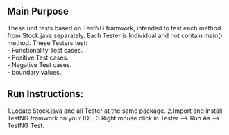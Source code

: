 ## Main Purpose
These unit tests based on TestNG framwork, intended to test each method from Stock.java separately.
Each Tester is Individual and not contain main() method.
These Testers test:
<br>- Functionality Test cases.
<br>- Positive Test cases.
<br>- Negative Test cases.
<br>- boundary values.

## Run Instructions:
1.Locate Stock.java and all Tester at the same package.
2.Import and install TestNG framwork on your IDE.
3.Right mouse click in Tester --> Run As --> TestNG Test.
